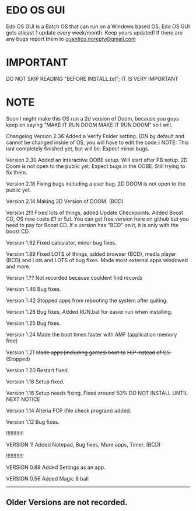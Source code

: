 EDO OS GUI
==========
Edo OS GUI is a Batch OS that can run on a Windows based OS.
Edo OS GUI gets atleast 1 update every week/month. Keep yours updated!
If there are any bugs report them to quantico.noreply@gmail.com

IMPORTANT
=========
DO NOT SKIP READING "BEFORE INSTALL.txt"; IT IS VERY IMPORTANT

NOTE
=========
Soon I might make this OS run a 2d version of Doom, because you guys keep on saying "MAKE IT RUN DOOM MAKE IT RUN DOOM" so I will.

Changelog
Version 2.36
Added a Verify Folder setting. (ON by default and cannot be changed inside of OS, you will have to edit the code.) NOTE: This isnt completely finished yet, but will be. Expect minor bugs.

Version 2.30
Added an interactive OOBE setup. Will start after PB setup.
2D Doom is not open to the public yet. Expect bugs in the OOBE.
Still trying to fix them.

Version 2.18
Fixing bugs including a user bug. 2D DOOM is not open to the public yet.

Version 2.14
Making 2D Version of DOOM. (BCD)

Version 2!!!
Fixed lots of things, added Update Checkpoints. Added Boost CD, OS now costs £1 or 5zl. You can get free version here on github but you need to pay for Boost CD. If a version has "BCD" on it, it is only with the boost CD.

Version 1.92
Fixed calculator, minor bug fixes.

Version 1.89
Fixed LOTS of things, added browser (BCD), media player (BCD) and Lots and LOTS of bug fixes. Made most external apps windowed and more.

Version 1.??
Not recorded because couldent find records

Version 1.46
Bug fixes.

Version 1.42
Stopped apps from rebooting the system after quiting.

Version 1.28
Bug fixes, Added RUN.bat for easier run when installing.

Version 1.25
Bug fixes.

Version 1.24
Made the boot times faster with AMF (application memory free)

Version 1.21
M̶a̶d̶e̶ a̶p̶p̶s̶ (̶i̶n̶c̶l̶u̶d̶i̶n̶g̶ g̶a̶m̶e̶s̶)̶ b̶o̶o̶t̶ t̶o̶ F̶C̶P̶ i̶n̶s̶t̶e̶a̶d̶ o̶f̶ O̶S̶  (Stopped)

Version 1.20
Restart fixed.

Version 1.18
Setup fixed.

Version 1.16
Setup needs fixing. Fixed around 50% DO NOT INSTALL UNTIL NEXT NOTICE

Version 1.14
Alteria FCP (file check program) added.

Version 1.12
Bug fixes.

!!!!!!!!!!!!

VERSION 1!
Added Notepad, Bug fixes, More apps, Timer. (BCD)

!!!!!!!!!!!!

VERSION 0.89
Added Settings as an app.

VERSION 0.56
Added Magic 8 ball



----------------------------
Older Versions are not recorded.
----------------------------
